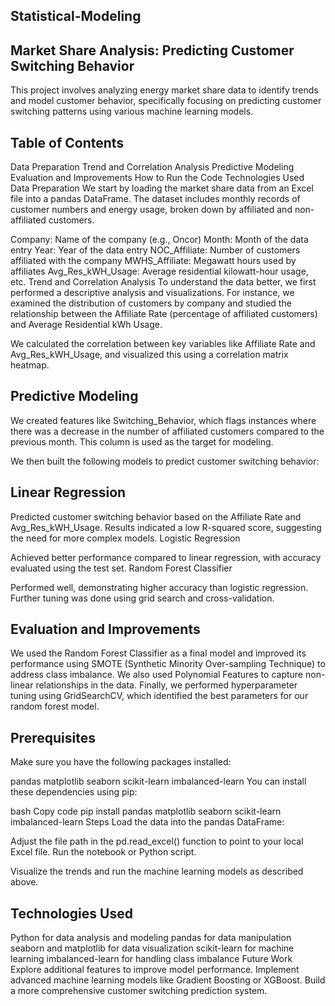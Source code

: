 ## Statistical-Modeling

## Market Share Analysis: Predicting Customer Switching Behavior
This project involves analyzing energy market share data to identify trends and model customer behavior, specifically focusing on predicting customer switching patterns using various machine learning models.

## Table of Contents
Data Preparation
Trend and Correlation Analysis
Predictive Modeling
Evaluation and Improvements
How to Run the Code
Technologies Used
Data Preparation
We start by loading the market share data from an Excel file into a pandas DataFrame. The dataset includes monthly records of customer numbers and energy usage, broken down by affiliated and non-affiliated customers.

Company: Name of the company (e.g., Oncor)
Month: Month of the data entry
Year: Year of the data entry
NOC_Affiliate: Number of customers affiliated with the company
MWHS_Affiliate: Megawatt hours used by affiliates
Avg_Res_kWH_Usage: Average residential kilowatt-hour usage, etc.
Trend and Correlation Analysis
To understand the data better, we first performed a descriptive analysis and visualizations. For instance, we examined the distribution of customers by company and studied the relationship between the Affiliate Rate (percentage of affiliated customers) and Average Residential kWh Usage.

We calculated the correlation between key variables like Affiliate Rate and Avg_Res_kWH_Usage, and visualized this using a correlation matrix heatmap.

## Predictive Modeling
We created features like Switching_Behavior, which flags instances where there was a decrease in the number of affiliated customers compared to the previous month. This column is used as the target for modeling.

We then built the following models to predict customer switching behavior:

## Linear Regression

Predicted customer switching behavior based on the Affiliate Rate and Avg_Res_kWH_Usage.
Results indicated a low R-squared score, suggesting the need for more complex models.
Logistic Regression

Achieved better performance compared to linear regression, with accuracy evaluated using the test set.
Random Forest Classifier

Performed well, demonstrating higher accuracy than logistic regression.
Further tuning was done using grid search and cross-validation.

## Evaluation and Improvements
We used the Random Forest Classifier as a final model and improved its performance using SMOTE (Synthetic Minority Over-sampling Technique) to address class imbalance. We also used Polynomial Features to capture non-linear relationships in the data. Finally, we performed hyperparameter tuning using GridSearchCV, which identified the best parameters for our random forest model.

## Prerequisites
Make sure you have the following packages installed:

pandas
matplotlib
seaborn
scikit-learn
imbalanced-learn
You can install these dependencies using pip:

bash
Copy code
pip install pandas matplotlib seaborn scikit-learn imbalanced-learn
Steps
Load the data into the pandas DataFrame:

Adjust the file path in the pd.read_excel() function to point to your local Excel file.
Run the notebook or Python script.

Visualize the trends and run the machine learning models as described above.

## Technologies Used
Python for data analysis and modeling
pandas for data manipulation
seaborn and matplotlib for data visualization
scikit-learn for machine learning
imbalanced-learn for handling class imbalance
Future Work
Explore additional features to improve model performance.
Implement advanced machine learning models like Gradient Boosting or XGBoost.
Build a more comprehensive customer switching prediction system.

